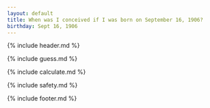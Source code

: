 ```yaml
---
layout: default
title: When was I conceived if I was born on September 16, 1906?
birthday: Sept 16, 1906
---
```


{% include header.md %}

{% include guess.md %}

{% include calculate.md %}

{% include safety.md %}

{% include footer.md %}



